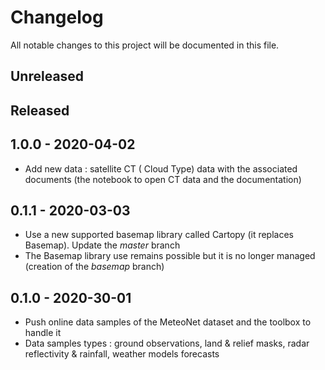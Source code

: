 # Changelog

All notable changes to this project will be documented in this file.

## Unreleased

## Released

## 1.0.0 - 2020-04-02

- Add new data : satellite CT ( Cloud Type) data with the associated documents (the notebook to open CT data and the documentation)

## 0.1.1 - 2020-03-03

- Use a new supported basemap library called Cartopy (it replaces Basemap). Update the *master* branch
- The Basemap library use remains possible but it is no longer managed (creation of the *basemap* branch)

## 0.1.0 - 2020-30-01

- Push online data samples of the MeteoNet dataset and the toolbox to handle it
- Data samples types : ground observations, land & relief masks, radar reflectivity & rainfall, weather models forecasts 

<!--
## 1.2.0 - 2021-12-12

### Added

- your text here 
- ...

### Changed
### Removed
### Fixed
### Deprecated 
-->
